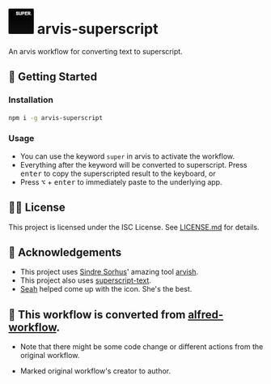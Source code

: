 # <img src="./icon.png" width="50" height="50"/> arvis-superscript

An arvis workflow for converting text to superscript.

## 🎉 Getting Started

### Installation

```sh
npm i -g arvis-superscript
```

### Usage

- You can use the keyword `super` in arvis to activate the workflow.
- Everything after the keyword will be converted to superscript. Press <kbd>enter</kbd> to copy the superscripted result to the keyboard, or
- Press <kbd>⌥</kbd> + <kbd>enter</kbd> to immediately paste to the underlying app.

## 👨‍⚖️ License

This project is licensed under the ISC License. See [LICENSE.md](LICENSE.md) for details.

## 💫 Acknowledgements

- This project uses [Sindre Sorhus](https://github.com/sindresorhus)' amazing tool [arvish](https://github.com/sindresorhus/arvish).
- This project also uses [superscript-text](https://www.npmjs.com/package/superscript-text).
- [Seah](http://www.seahcb.com/) helped come up with the icon. She's the best.

## 🔗 This workflow is converted from [alfred-workflow](https://github.com/xdesro/alfred-superscript).

* Note that there might be some code change or different actions from the original workflow.

* Marked original workflow's creator to author.
